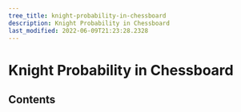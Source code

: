 ```yaml
---
tree_title: knight-probability-in-chessboard
description: Knight Probability in Chessboard
last_modified: 2022-06-09T21:23:28.2328
---
```


# Knight Probability in Chessboard

## Contents

